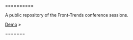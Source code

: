==========

A public repository of the Front-Trends conference sessions.

[Demo](http://fredcerdeira.github.io/fronttrends) »

=======




